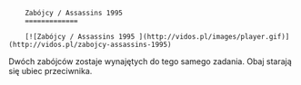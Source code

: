 
        Zabójcy / Assassins 1995 
        =============
        
        [![Zabójcy / Assassins 1995 ](http://vidos.pl/images/player.gif)](http://vidos.pl/zabojcy-assassins-1995)
        
        
 Dwóch zabójców zostaje wynajętych do tego samego zadania. Obaj starają się ubiec przeciwnika.
    